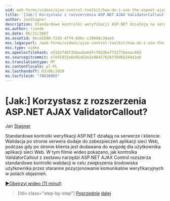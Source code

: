 ```yaml
---
uid: web-forms/videos/ajax-control-toolkit/how-do-i-use-the-aspnet-ajax-validatorcallout-extender
title: '[Jak:] Korzystasz z rozszerzenia ASP.NET AJAX ValidatorCallout? | Microsoft Docs'
author: JoeStagner
description: Standardowe kontrolki weryfikacji ASP.NET działają na serwerze i kliencie. Walidacja po stronie serwera dodaje do zabezpieczeń aplikacji sieci Web, natomiast c...
ms.author: riande
ms.date: 06/21/2007
ms.assetid: 9ece2688-72d3-4ff4-8d6c-c29698c39ae5
msc.legacyurl: /web-forms/videos/ajax-control-toolkit/how-do-i-use-the-aspnet-ajax-validatorcallout-extender
msc.type: video
ms.openlocfilehash: e5182f4bf2bbaaba64fcf02dbe7f2277beaac48d
ms.sourcegitcommit: e7e91932a6e91a63e2e46417626f39d6b244a3ab
ms.translationtype: MT
ms.contentlocale: pl-PL
ms.lasthandoff: 03/06/2020
ms.locfileid: "78638965"
---
```

# <a name="how-do-i-use-the-aspnet-ajax-validatorcallout-extender"></a>[Jak:] Korzystasz z rozszerzenia ASP.NET AJAX ValidatorCallout?

Jan [Stagner](https://github.com/JoeStagner)

Standardowe kontrolki weryfikacji ASP.NET działają na serwerze i kliencie. Walidacja po stronie serwera dodaje do zabezpieczeń aplikacji sieci Web, podczas gdy po stronie klienta jest dodawana do wygodę dla użytkownika aplikacji sieci Web. W tym filmie wideo pokazano, jak kontrolka ValidatorCallout z zestawu narzędzi ASP.NET AJAX Control rozszerza standardowe kontrolki walidacji w celu zwiększenia środowiska użytkownika przez staranne pozycjonowanie komunikatów weryfikacyjnych w polach objaśnień.

[&#9654;Obejrzyj wideo (11 minut)](https://channel9.msdn.com/Blogs/ASP-NET-Site-Videos/how-do-i-use-the-aspnet-ajax-validatorcallout-extender)

> [!div class="step-by-step"]
> [Poprzednie](how-do-i-use-the-numericupdown-extender-control.md)
> [dalej](how-do-i-use-the-aspnet-ajax-resizablecontrol-extender.md)
